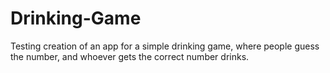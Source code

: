# Drinking-Game
Testing creation of an app for a simple drinking game, where people guess the number, and whoever gets the correct number drinks.
